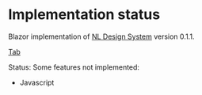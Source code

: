 # Implementation status
Blazor implementation of [NL Design System](https://nl-design-system.gitlab.io/nl-design-system/index.html) version 0.1.1. 

[Tab](https://nl-design-system.gitlab.io/nl-design-system/componenten/tabs/index.html)

Status: Some features not implemented:

- Javascript